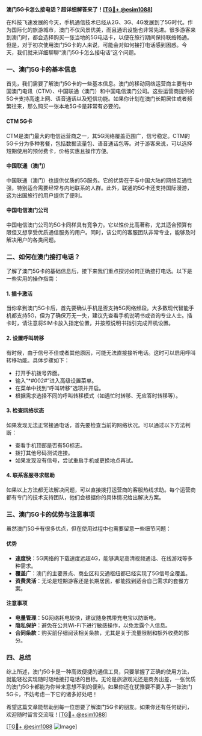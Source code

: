 **澳门5G卡怎么接电话？超详细解答来了！[[TG💪+ @esim1088](https://t.me/s/esim1088)]**

在科技飞速发展的今天，手机通信技术已经从2G、3G、4G发展到了5G时代。作为国际化的旅游城市，澳门不仅风景优美，而且通讯设施也非常先进。很多游客来到澳门时，都会选择购买一张当地的5G电话卡，以便在旅行期间保持联络畅通。但是，对于初次使用澳门5G卡的人来说，可能会对如何接打电话感到困惑。今天，我们就来详细聊聊“澳门5G卡怎么接电话”这个问题。

### 一、澳门5G卡的基本信息

首先，我们需要了解澳门5G卡的一些基本信息。澳门的移动网络运营商主要有中国澳门电讯（CTM）、中国联通（澳门）和中国电信澳门公司。这些运营商提供的5G卡支持高速上网、语音通话以及短信功能。如果你计划在澳门长期居住或者频繁往来，那么购买一张本地5G卡是非常有必要的。

#### CTM 5G卡
CTM是澳门最大的电信运营商之一，其5G网络覆盖范围广，信号稳定。CTM的5G卡分为多种套餐，包括数据流量包、语音通话包等。对于游客来说，可以选择短期使用的预付费卡，价格实惠且操作方便。

#### 中国联通（澳门）
中国联通（澳门）也提供优质的5G服务。它的优势在于与中国大陆的网络互通性强，特别适合需要经常与内地联系的人群。此外，联通的5G卡还支持国际漫游，这为出国旅行的用户提供了便利。

#### 中国电信澳门公司
中国电信澳门公司的5G卡同样具有竞争力。它以性价比高著称，尤其适合预算有限但又想享受优质通信服务的用户。同时，该公司的客服团队非常专业，能够及时解决用户的各类问题。

### 二、如何在澳门接打电话？

了解了澳门5G卡的基础信息后，接下来我们重点探讨如何正确接打电话。以下是一些实用的操作指南：

#### 1. 插卡激活
当你拿到澳门5G卡后，首先要确认手机是否支持5G网络频段。大多数现代智能手机都支持5G，但为了确保万无一失，建议先查看手机说明书或咨询专业人士。插卡时，请注意将SIM卡放入指定位置，并按照说明书指引完成开机设置。

#### 2. 设置呼叫转移
有时候，由于信号不佳或者其他原因，可能无法直接接听电话。这时可以启用呼叫转移功能。具体步骤如下：
- 打开手机拨号界面。
- 输入“*#002#”进入高级设置菜单。
- 在菜单中找到“呼叫转移”选项并开启。
- 根据需求选择不同的呼叫转移模式（如遇忙时转移、无应答时转移等）。

#### 3. 检查网络状态
如果发现无法正常接通电话，首先要检查当前的网络状况。可以通过以下方法判断：
- 查看手机顶部是否有5G标志。
- 拨打其他号码测试连接。
- 如果发现没有信号，尝试重启手机或更换地点再试。

#### 4. 联系客服寻求帮助
如果以上方法都无法解决问题，可以直接拨打运营商的客服热线求助。每个运营商都有专门的技术支持团队，他们会根据你的具体情况给出解决方案。

### 三、澳门5G卡的优势与注意事项

虽然澳门5G卡有很多优点，但在使用过程中也需要留意一些细节问题：

#### 优势
- **速度快**：5G网络的下载速度远超4G，能够满足高清视频通话、在线游戏等多种需求。
- **覆盖广**：澳门的主要景点、商业区和交通枢纽都已经实现了5G信号全覆盖。
- **资费灵活**：无论是短期游客还是长期居民，都能找到适合自己需求的套餐方案。

#### 注意事项
- **电量管理**：5G网络耗电较快，建议随身携带充电宝以防断电。
- **隐私保护**：避免在公共Wi-Fi下进行敏感操作，以免泄露个人信息。
- **合同条款**：购买前仔细阅读相关条款，尤其是关于流量限制和额外收费的部分。

### 四、总结

综上所述，澳门5G卡是一种高效便捷的通信工具，只要掌握了正确的使用方法，就能轻松实现随时随地接打电话的目标。无论是旅游观光还是商务出差，一张优质的澳门5G卡都能为你带来意想不到的便利。如果你还在犹豫要不要入手一张澳门5G卡，不妨考虑一下它的诸多好处吧！

希望这篇文章能帮助到每一位想要了解澳门5G卡的朋友。如果你还有任何疑问，欢迎随时留言交流哦！[[TG💪+ @esim1088](https://t.me/s/esim1088)] 

[[TG💪+ @esim1088](https://t.me/s/esim1088) ![Image](https://i.postimg.cc/4NQfJmqS/Snipaste-2025-05-13-00-14-12.png)]